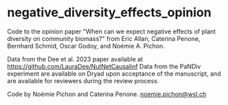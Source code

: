 # negative_diversity_effects_opinion

Code to the opinion paper "When can we expect negative effects of plant diversity on community biomass?" from Eric Allan, Caterina Penone, Bernhard Schmid, Oscar Godoy, and Noémie A. Pichon.

Data from the Dee et al. 2023 paper available at https://github.com/LauraDee/NutNetCausalinf
Data from the PaNDiv experiment are available on Dryad upon acceptance of the manuscript, and are available for reviewers during the review process.

Code by Noémie Pichon and Caterina Penone.
noemie.pichon@wsl.ch
